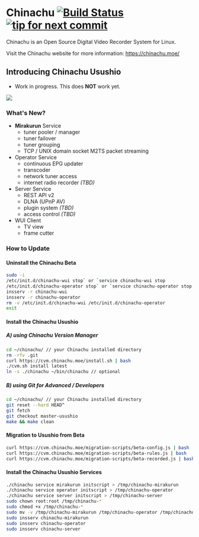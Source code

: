 Chinachu [![Build Status](https://secure.travis-ci.org/kanreisa/Chinachu.png)](http://travis-ci.org/kanreisa/Chinachu) [![tip for next commit](http://tip4commit.com/projects/689.svg)](http://tip4commit.com/projects/689)
========
Chinachu is an Open Source Digital Video Recorder System for Linux.

Visit the Chinachu website for more information: <https://chinachu.moe/>

Introducing Chinachu Usushio
----------------------------
* Work in progress. This does **NOT** work yet.

![](https://yabumi.cc/1480f9929280d2ba07c8ac12.png)

### What's New?
* **Mirakurun** Service
  * tuner pooler / manager
  * tuner failover
  * tuner grouping
  * TCP / UNIX domain socket M2TS packet streaming
* Operator Service
  * continuous EPG updater
  * transcoder
  * network tuner access
  * internet radio recorder *(TBD)*
* Server Service
  * REST API v2
  * DLNA (UPnP AV)
  * plugin system *(TBD)*
  * access control *(TBD)*
* WUI Client
  * TV view
  * frame cutter

### How to Update

#### Uninstall the Chinachu Beta
```sh
sudo -i
/etc/init.d/chinachu-wui stop` or `service chinachu-wui stop
/etc/init.d/chinachu-operator stop` or `service chinachu-operator stop
insserv -r chinachu-wui
insserv -r chinachu-operator
rm -v /etc/init.d/chinachu-wui /etc/init.d/chinachu-operator
exit
```

#### Install the Chinachu Usushio

##### A) using Chinachu Version Manager
```sh
cd ~/chinachu/ // your Chinachu installed directory
rm -rfv .git
curl https://cvm.chinachu.moe/install.sh | bash
./cvm.sh install latest
ln -s ./chinachu ~/bin/chinachu // optional
```

##### B) using Git for Advanced / Developers
```sh
cd ~/chinachu/ // your Chinachu installed directory
git reset --hard HEAD^
git fetch
git checkout master-usushio
make && make clean
```

#### Migration to Usushio from Beta
```sh
curl https://cvm.chinachu.moe/migration-scripts/beta-config.js | bash
curl https://cvm.chinachu.moe/migration-scripts/beta-rules.js | bash
curl https://cvm.chinachu.moe/migration-scripts/beta-recorded.js | bash
```

#### Install the Chinachu Usushio Services
```sh
./chinachu service mirakurun initscript > /tmp/chinachu-mirakurun
./chinachu service operator initscript > /tmp/chinachu-operator
./chinachu service server initscript > /tmp/chinachu-server
sudo chown root:root /tmp/chinachu-*
sudo chmod +x /tmp/chinachu-*
sudo mv -v /tmp/chinachu-mirakurun /tmp/chinachu-operator /tmp/chinachu-server /etc/init.d/
sudo insserv chinachu-mirakurun
sudo insserv chinachu-operator
sudo insserv chinachu-server
```
